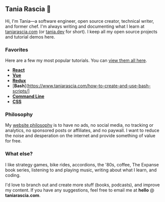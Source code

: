 ## Tania Rascia 💾

Hi, I'm Tania—a software engineer, open source creator, technical writer, and former chef. I'm always writing and documenting what I learn at [taniarascia.com](https://www.taniarascia.com/) (or [tania.dev](https://tania.dev) for short). I keep all my open source projects and tutorial demos here.

### Favorites

Here are a few my most popular tutorials. You can [view them all here](https://www.taniarascia.com/guides).

- [**React**](https://www.taniarascia.com/getting-started-with-react/)
- [**Vue**](https://www.taniarascia.com/getting-started-with-vue/)
- [**Redux**](https://www.taniarascia.com/redux-react-guide/)
- [**Bash**](https://www.taniarascia.com/how-to-create-and-use-bash-scripts/]
- [**Command Line**](https://www.taniarascia.com/how-to-use-the-command-line-for-apple-macos-and-linux)
- [**CSS**](https://www.taniarascia.com/overview-of-css-concepts/)

### Philosophy

My [website philosophy](https://www.taniarascia.com/philosophy/) is to have no ads, no social media, no tracking or analytics, no sponsored posts or affiliates, and no paywall. I want to reduce the noise and desperation on the internet and provide something of value for free.

### What else?

I like strategy games, bike rides, accordions, the '80s, coffee, The Expanse book series, listening to and playing music, writing about what I learn, and coding.

I'd love to branch out and create more stuff (books, podcasts), and improve my content. If you have any suggestions, feel free to email me at **hello** @ **taniarascia.com**.
